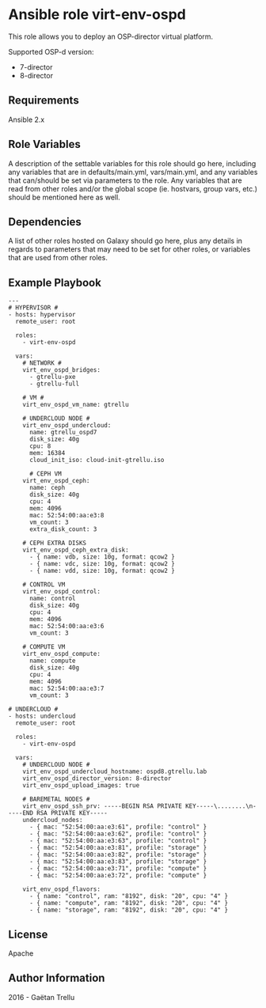 Ansible role virt-env-ospd
=========

This role allows you to deploy an OSP-director virtual platform.

Supported OSP-d version:

 - 7-director
 - 8-director

Requirements
------------

Ansible 2.x

Role Variables
--------------

A description of the settable variables for this role should go here, including any variables that are in defaults/main.yml, vars/main.yml, and any variables that can/should be set via parameters to the role. Any variables that are read from other roles and/or the global scope (ie. hostvars, group vars, etc.) should be mentioned here as well.

Dependencies
------------

A list of other roles hosted on Galaxy should go here, plus any details in regards to parameters that may need to be set for other roles, or variables that are used from other roles.

Example Playbook
----------------

    ---
    # HYPERVISOR #
    - hosts: hypervisor
      remote_user: root
    
      roles:
        - virt-env-ospd
    
      vars:
        # NETWORK #
        virt_env_ospd_bridges:
          - gtrellu-pxe
          - gtrellu-full
    
        # VM #
        virt_env_ospd_vm_name: gtrellu
    
        # UNDERCLOUD NODE #
        virt_env_ospd_undercloud:
          name: gtrellu_ospd7
          disk_size: 40g
          cpu: 8
          mem: 16384
          cloud_init_iso: cloud-init-gtrellu.iso
    
          # CEPH VM
        virt_env_ospd_ceph:
          name: ceph
          disk_size: 40g
          cpu: 4
          mem: 4096
          mac: 52:54:00:aa:e3:8
          vm_count: 3
          extra_disk_count: 3
        
        # CEPH EXTRA DISKS
        virt_env_ospd_ceph_extra_disk:
          - { name: vdb, size: 10g, format: qcow2 }
          - { name: vdc, size: 10g, format: qcow2 }
          - { name: vdd, size: 10g, format: qcow2 }
        
        # CONTROL VM
        virt_env_ospd_control:
          name: control
          disk_size: 40g
          cpu: 4
          mem: 4096
          mac: 52:54:00:aa:e3:6
          vm_count: 3
        
        # COMPUTE VM
        virt_env_ospd_compute:
          name: compute
          disk_size: 40g
          cpu: 4
          mem: 4096
          mac: 52:54:00:aa:e3:7
          vm_count: 3
    
    # UNDERCLOUD #
    - hosts: undercloud
      remote_user: root
    
      roles:
        - virt-env-ospd
    
      vars:
        # UNDERCLOUD NODE #
        virt_env_ospd_undercloud_hostname: ospd8.gtrellu.lab
        virt_env_ospd_director_version: 8-director
        virt_env_ospd_upload_images: true
    
        # BAREMETAL NODES #
        virt_env_ospd_ssh_prv: -----BEGIN RSA PRIVATE KEY-----\........\n-----END RSA PRIVATE KEY-----
        undercloud_nodes:
          - { mac: "52:54:00:aa:e3:61", profile: "control" }
          - { mac: "52:54:00:aa:e3:62", profile: "control" }
          - { mac: "52:54:00:aa:e3:63", profile: "control" }
          - { mac: "52:54:00:aa:e3:81", profile: "storage" }
          - { mac: "52:54:00:aa:e3:82", profile: "storage" }
          - { mac: "52:54:00:aa:e3:83", profile: "storage" }
          - { mac: "52:54:00:aa:e3:71", profile: "compute" }
          - { mac: "52:54:00:aa:e3:72", profile: "compute" }
    
        virt_env_ospd_flavors:
          - { name: "control", ram: "8192", disk: "20", cpu: "4" }
          - { name: "compute", ram: "8192", disk: "20", cpu: "4" }
          - { name: "storage", ram: "8192", disk: "20", cpu: "4" }

License
-------

Apache

Author Information
------------------

2016 - Gaëtan Trellu

